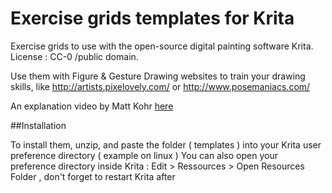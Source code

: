 Exercise grids templates for Krita
==================================

Exercise grids to use with the open-source digital painting software Krita.
License : CC-0 /public domain.

Use them with Figure & Gesture Drawing websites to train your drawing skills, like 
http://artists.pixelovely.com/ or http://www.posemaniacs.com/

An explanation video by Matt Kohr [here](http://www.ctrlpaint.com/videos/quick-pose-gesture-sketching)


##Installation

To install them,  unzip, and paste the folder ( templates ) into your Krita user preference directory ( example on linux )
You can also open your preference directory inside Krita : Edit > Ressources > Open Resources Folder , don't forget to restart Krita after

